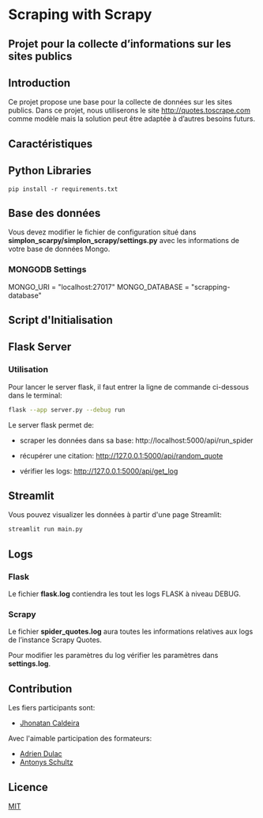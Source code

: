 # Scraping with Scrapy
## Projet pour la collecte d’informations sur les sites publics 

## Introduction
Ce projet propose une base pour la collecte de données sur les sites publics. Dans ce projet, nous utiliserons le site http://quotes.toscrape.com comme modèle mais la solution peut être adaptée à d’autres besoins futurs.

## Caractéristiques

## Python Libraries

```pip install -r requirements.txt```

## Base des données
Vous devez modifier le fichier de configuration situé dans __simplon_scarpy/simplon_scrapy/settings.py__ avec les informations de votre base de données Mongo.

### MONGODB Settings
MONGO_URI = "localhost:27017"
MONGO_DATABASE = "scrapping-database"

## Script d'Initialisation


## Flask Server

### Utilisation
Pour lancer le server flask, il faut entrer la ligne de commande ci-dessous dans le terminal:
```sh
flask --app server.py --debug run
```
Le server flask permet de:

* scraper les données dans sa base:
http://localhost:5000/api/run_spider

* récupérer une citation:
http://127.0.0.1:5000/api/random_quote

* vérifier les logs:
http://127.0.0.1:5000/api/get_log

## Streamlit
Vous pouvez visualizer les données à partir d'une page Streamlit:
```sh
streamlit run main.py
```
## Logs

### Flask
Le fichier __flask.log__ contiendra les tout les logs FLASK à niveau DEBUG.

### Scrapy
Le fichier __spider_quotes.log__ aura toutes les informations relatives aux logs de l’instance Scrapy Quotes.

Pour modifier les paramètres du log vérifier les paramètres dans __settings.log__.

## Contribution
Les fiers participants sont:
* [Jhonatan Caldeira](https://github.com/JhonatanCaldeira)

Avec l'aimable participation des formateurs:
* [Adrien Dulac](https://github.com/dtrckd)
* [Antonys Schultz](https://github.com/DeVerMyst)

## Licence
[MIT](https://choosealicense.com/licenses/mit/)
